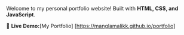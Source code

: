 
Welcome to my personal portfolio website! Built with **HTML, CSS, and JavaScript**.

🚀 **Live Demo:**[My Portfolio] [https://manglamalikk.github.io/portfolio]
